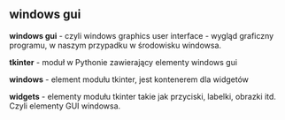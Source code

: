 ## windows gui

**windows gui** - czyli windows graphics user interface - wygląd graficzny programu, w naszym przypadku
w środowisku windowsa.

**tkinter** - moduł w Pythonie zawierający elementy windows gui

**windows** - element modułu tkinter, jest kontenerem dla widgetów

**widgets** - elementy modułu tkinter takie jak przyciski, labelki, obrazki itd. Czyli elementy GUI windowsa.